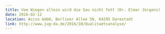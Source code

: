 ```yaml
---
title: Vom Wiegen allein wird die Sau nicht fett (Dr. Elmar Jürgens)
date: 2016-02-12
location: Accso GmbH, Berliner Allee 58, 64295 Darmstadt
link: http://www.jug-da.de/2016/10/Qualitaetsanalyse/
---
```

